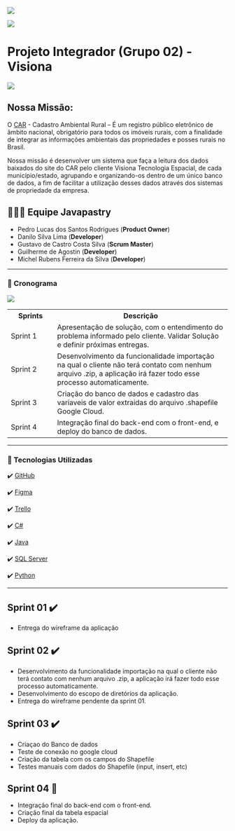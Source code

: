 <p><img src="https://img.shields.io/badge/status%20do%20projeto-em%20progresso-yellow?style=for-the-badge&logo=appveyor"></p>
       <p><img src="https://img.shields.io/badge/Sprint%20atual-Sprint%202-blue?style=for-the-badge&logo=appveyor"></p>
       <p>

# Projeto Integrador (Grupo 02)  - Visiona  
<img src="https://uploaddeimagens.com.br/images/003/155/335/full/Imagem5.png?1616876472" >

## Nossa Missão: 

O [CAR](https://www.car.gov.br/#/) - Cadastro Ambiental Rural – É um registro público eletrônico de âmbito nacional, obrigatório para todos os imóveis rurais, com a finalidade de integrar as informações ambientais das propriedades e posses rurais no Brasil.

Nossa missão é desenvolver um sistema que faça a leitura dos dados baixados do site do CAR pelo cliente Visiona Tecnologia Espacial, de cada município/estado, agrupando e organizando-os dentro de um único banco de dados, a fim de facilitar a utilização desses dados através dos sistemas de propriedade da empresa.


 ## 👨🏽‍🎓 Equipe Javapastry
 
- Pedro Lucas dos Santos Rodrigues (**Product Owner**)
- Danilo Silva Lima (**Developer**)
- Gustavo de Castro Costa Silva (**Scrum Master**)
- Guilherme de Agostin (**Developer**)
- Michel Rubens Ferreira da Silva (**Developer**)

---

### 📅 Cronograma

<p><img src="https://i.imgur.com/WZ95KSd.png" /></p>

<table>
 <tbody>
  <tr>
   <th width="90px">Sprints</th>
   <th>Descrição</th>
  </tr>
 <tr>
  <td>Sprint 1</td>
  <td>Apresentação de solução, com o entendimento do problema informado pelo cliente. Validar Solução e definir próximas entregas.</td>
 </tr>
 <tr>
  <td>Sprint 2</td>
  <td>Desenvolvimento da funcionalidade importação na qual o cliente não terá contato com nenhum arquivo .zip, a aplicação irá fazer todo esse processo automaticamente.</td>
 </tr>
 <tr>
  <td>Sprint 3</td>
  <td>Criação do banco de dados e cadastro das variaveis de valor extraidas do arquivo .shapefile  Google Cloud.</td>
 </tr>
 <tr>
  <td>Sprint 4</td>
  <td>Integração final do back-end com o front-end, e deploy do banco de dados.</td>
  
 </tr>
 </tbody>
 </table>

---

### 🚀 Tecnologias Utilizadas

✔️ [GitHub](https://github.com/gustavocastrow/pi-fatec)

✔️ [Figma](https://figma.com)

✔️ [Trello](https://trello.com/b/kc4YAQqv)

✔️ [C#]()

✔️ [Java]()

✔️ [SQL Server]()

✔️ [Python]()

---

## Sprint 01 ✔️
   - Entrega do wireframe da aplicação 
## Sprint 02 ✔️
   - Desenvolvimento da funcionalidade importação na qual o cliente não terá contato com nenhum arquivo .zip, a aplicação irá fazer todo esse processo automaticamente.
   - Desenvolvimento do escopo de diretórios da aplicação.
   - Entrega do wireframe pendente da sprint 01.
## Sprint 03 ✔️
   - Criaçao do Banco de dados
   - Teste de conexão no google cloud
   - Criação da tabela com os campos do Shapefile
   - Testes manuais com dados do Shapefile (input, insert, etc)
## Sprint 04 🚧
   - Integração final do back-end com o front-end.
   - Criação final da tabela espacial
   - Deploy da aplicação.
